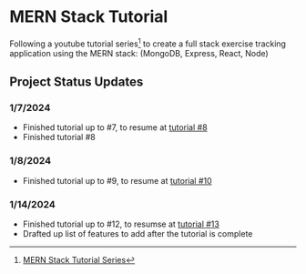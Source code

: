 # MERN Stack Tutorial
Following a youtube tutorial series[^1] to create a full stack exercise tracking application using the MERN stack: (MongoDB, Express, React, Node)

## Project Status Updates
### 1/7/2024
- Finished tutorial up to #7, to resume at [tutorial #8](https://www.youtube.com/watch?v=bx4nk7kBS10&list=PL4cUxeGkcC9iJ_KkrkBZWZRHVwnzLIoUE&index=8)
- Finished tutorial #8

### 1/8/2024
- Finished tutorial up to #9, to resume at [tutorial #10](https://www.youtube.com/watch?v=tRmeik-IpUQ&list=PL4cUxeGkcC9iJ_KkrkBZWZRHVwnzLIoUE&index=10)

### 1/14/2024
- Finished tutorial up to #12, to resumse at [tutorial #13](https://www.youtube.com/watch?v=tRmeik-IpUQ&list=PL4cUxeGkcC9iJ_KkrkBZWZRHVwnzLIoUE&index=13)
- Drafted up list of features to add after the tutorial is complete


[^1]: [MERN Stack Tutorial Series](https://www.youtube.com/watch?v=98BzS5Oz5E4&list=PL4cUxeGkcC9iJ_KkrkBZWZRHVwnzLIoUE)

    